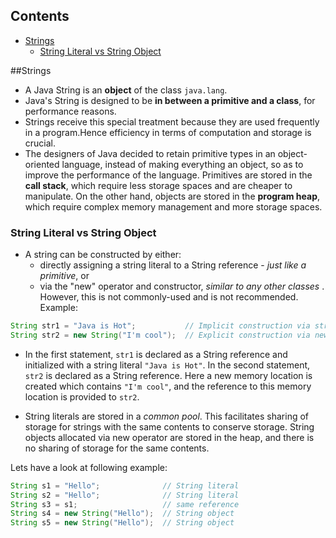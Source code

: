 ## Contents
  * [Strings](#strings)
    * [String Literal vs String Object](#string-literal-vs-string-object)
  
##Strings

* A Java String is an **object** of the class ```java.lang```.
* Java's String is designed to be **in between a primitive and a class**, for performance reasons.
* Strings receive this special treatment because they are used frequently in a program.Hence efficiency in terms of computation and storage is crucial.
* The designers of Java decided to retain primitive types in an object-oriented language, instead of making everything an object, so as to improve the performance of the language. Primitives are stored in the **call stack**, which require less storage spaces and are cheaper to manipulate. On the other hand, objects are stored in the **program heap**, which require complex memory management and more storage spaces.

### String Literal vs String Object

* A string can be constructed by either: 
  * directly assigning a string literal to a String reference - *just like a primitive*, or
  * via the "new" operator and constructor, *similar to any other classes* . However, this is not commonly-used and is not recommended.
Example:
```java
String str1 = "Java is Hot";           // Implicit construction via string literal
String str2 = new String("I'm cool");  // Explicit construction via new
```
* In the first statement, ```str1``` is declared as a String reference and initialized with a string literal ```"Java is Hot"```. In the second statement, ```str2``` is declared as a String reference. Here  a new memory location is created which contains ```"I'm cool"```, and the reference to this memory location is provided to ```str2```.

* String literals are stored in a *common pool*. This facilitates sharing of storage for strings with the same contents to conserve storage. String objects allocated via new operator are stored in the heap, and there is no sharing of storage for the same contents.

Lets have a look at following example:

```java
String s1 = "Hello";              // String literal
String s2 = "Hello";              // String literal
String s3 = s1;                   // same reference
String s4 = new String("Hello");  // String object
String s5 = new String("Hello");  // String object
```


